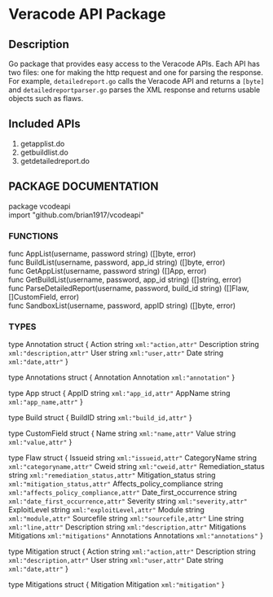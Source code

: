# Veracode API Package

## Description
Go package that provides easy access to the Veracode APIs. Each API has two files: one for making the http request and one for parsing the response.
For example, `detailedreport.go` calls the Veracode API and returns a `[byte]` and `detailedreportparser.go` parses the
XML response and returns usable objects such as flaws.

## Included APIs
1. getapplist.do
2. getbuildlist.do
3. getdetailedreport.do

## PACKAGE DOCUMENTATION

package vcodeapi </br>
import "github.com/brian1917/vcodeapi"


### FUNCTIONS

func AppList(username, password string) ([]byte, error)</br>
func BuildList(username, password, app_id string) ([]byte, error)</br>
func GetAppList(username, password string) ([]App, error)</br>
func GetBuildList(username, password, app_id string) ([]string, error)</br>
func ParseDetailedReport(username, password, build_id string) ([]Flaw, []CustomField, error)</br>
func SandboxList(username, password, appID string) ([]byte, error)</br>

### TYPES

type Annotation struct {
    Action      string `xml:"action,attr"`
    Description string `xml:"description,attr"`
    User        string `xml:"user,attr"`
    Date        string `xml:"date,attr"`
}

type Annotations struct {
    Annotation Annotation `xml:"annotation"`
}

type App struct {
    AppID   string `xml:"app_id,attr"`
    AppName string `xml:"app_name,attr"`
}

type Build struct {
    BuildID string `xml:"build_id,attr"`
}

type CustomField struct {
    Name  string `xml:"name,attr"`
    Value string `xml:"value,attr"`
}

type Flaw struct {
    Issueid                   string      `xml:"issueid,attr"`
    CategoryName              string      `xml:"categoryname,attr"`
    Cweid                     string      `xml:"cweid,attr"`
    Remediation_status        string      `xml:"remediation_status,attr"`
    Mitigation_status         string      `xml:"mitigation_status,attr"`
    Affects_policy_compliance string      `xml:"affects_policy_compliance,attr"`
    Date_first_occurrence     string      `xml:"date_first_occurrence,attr"`
    Severity                  string      `xml:"severity,attr"`
    ExploitLevel              string      `xml:"exploitLevel,attr"`
    Module                    string      `xml:"module,attr"`
    Sourcefile                string      `xml:"sourcefile,attr"`
    Line                      string      `xml:"line,attr"`
    Description               string      `xml:"description,attr"`
    Mitigations               Mitigations `xml:"mitigations"`
    Annotations               Annotations `xml:"annotations"`
}

type Mitigation struct {
    Action      string `xml:"action,attr"`
    Description string `xml:"description,attr"`
    User        string `xml:"user,attr"`
    Date        string `xml:"date,attr"`
}

type Mitigations struct {
    Mitigation Mitigation `xml:"mitigation"`
}

